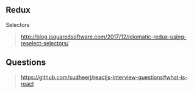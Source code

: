 
## Redux
Selectors 

> http://blog.isquaredsoftware.com/2017/12/idiomatic-redux-using-reselect-selectors/


## Questions
> https://github.com/sudheerj/reactjs-interview-questions#what-is-react
